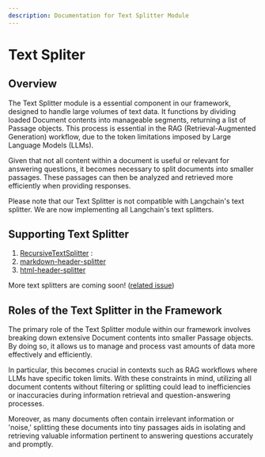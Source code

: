 ```yaml
---
description: Documentation for Text Splitter Module
---
```


# Text Spliter

## Overview

The Text Splitter module is a essential component in our framework, designed to handle large volumes of text data. It functions by dividing loaded Document contents into manageable segments, returning a list of Passage objects. This process is essential in the RAG (Retrieval-Augmented Generation) workflow, due to the token limitations imposed by Large Language Models (LLMs).

Given that not all content within a document is useful or relevant for answering questions, it becomes necessary to split documents into smaller passages. These passages can then be analyzed and retrieved more efficiently when providing responses.

Please note that our Text Splitter is not compatible with Langchain's text splitter. We are now implementing all Langchain's text splitters.

## Supporting Text Splitter

1. [RecursiveTextSplitter](recursive-text-splitter.md) :&#x20;
2. [markdown-header-splitter](markdown-header-splitter.md)
3. [html-header-splitter](html-header-splitter.md)

More text splitters are coming soon! ([related issue](https://github.com/NomaDamas/RAGchain/issues/255))

## Roles of the Text Splitter in the Framework

The primary role of the Text Splitter module within our framework involves breaking down extensive Document contents into smaller Passage objects. By doing so, it allows us to manage and process vast amounts of data more effectively and efficiently.

In particular, this becomes crucial in contexts such as RAG workflows where LLMs have specific token limits. With these constraints in mind, utilizing all document contents without filtering or splitting could lead to inefficiencies or inaccuracies during information retrieval and question-answering processes.

Moreover, as many documents often contain irrelevant information or 'noise,' splitting these documents into tiny passages aids in isolating and retrieving valuable information pertinent to answering questions accurately and promptly.
